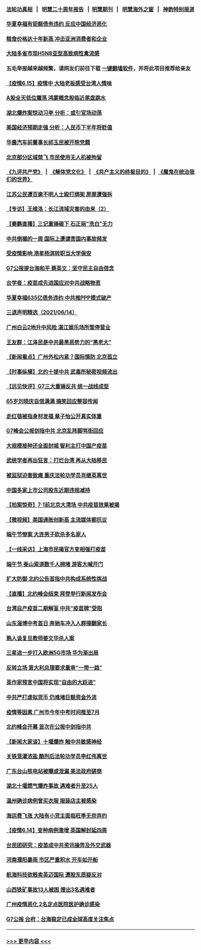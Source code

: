 #### [法轮功真相](https://github.com/gfw-breaker/truth/blob/master/README.md?t=0) &nbsp;&nbsp;|&nbsp;&nbsp; [明慧二十周年报告](https://github.com/gfw-breaker/mh-reports/blob/master/README.md?t=0) &nbsp;&nbsp;|&nbsp;&nbsp;[明慧期刊](https://github.com/gfw-breaker/mh-qikan) &nbsp;&nbsp;|&nbsp;&nbsp; [明慧海外之窗](https://github.com/gfw-breaker/mh-news/blob/master/README.md?t=0) &nbsp;&nbsp;|&nbsp;&nbsp; [神韵特别报道](https://github.com/gfw-breaker/mh-news/blob/master/shenyun.md?t=0)
#### [华夏幸福有钜额债务违约 反应中国经济恶化](../pages/nsc413/n13023543.md?t=06152152) 
#### [粮食价格达十年新高 冲击亚洲消费者和企业](../pages/nsc413/n13023158.md?t=06152152) 
#### [大陆多省市现H5N8亚型高致病性禽流感](../pages/nsc413/n13023081.md?t=06152152) 
#### 五毛举报越来越频繁，请网友们前往下载 [一键翻墙软件](https://github.com/gfw-breaker/ssr-accounts)，并将此项目推荐给亲友
#### [【疫情6.15】疫情中 大陆老板感受台湾人情味](../pages/nsc413/n13023125.md?t=06152152) 
#### [A股全天低位震荡 鸿蒙概念股临近尾盘跳水](../pages/nsc413/n13023182.md?t=06152152) 
#### [湖北爆炸案惊动习李 分析：或引官场动荡](../pages/nsc413/n13023117.md?t=06152152) 
#### [美国经济预期走强 分析：人民币下半年将贬值](../pages/nsc413/n13022373.md?t=06152152) 
#### [华晨汽车前董事长祁玉民被开除党籍](../pages/nsc413/n13022944.md?t=06152152) 
#### [北京部分区域禁飞 市民使用无人机被拘留](../pages/nsc413/n13022429.md?t=06152152) 
#### [《九评共产党》](https://github.com/begood0513/9ping.md/blob/master/README.md) &nbsp;|&nbsp; [《解体党文化》](../../../../jtdwh.md/blob/master/README.md)  &nbsp;|&nbsp; [《共产主义的终极目的》](../../../../gczydzjmd.md/blob/master/README.md) &nbsp;|&nbsp; [《魔鬼在统治我们的世界》](../../../../mgztzwmdsj.md/blob/master/README.md) 
#### [江苏公民遭百逾不明人士殴打绑架 房屋遭强拆](../pages/nsc413/n13022836.md?t=06152152) 
#### [【专访】王维洛：长江流域灾害的由来（2）](../pages/nsc413/n13020130.md?t=06152152) 
#### [【秦鹏直播】三记重锤砸下 石正丽“洗白”无力](../pages/nsc413/n13022185.md?t=06152152) 
#### [中共倒楣的一周 国际上遭谴责国内事故频发](../pages/nsc413/n13022376.md?t=06152152) 
#### [受疫情影响 港星杨淇转职当大学保安](../pages/nsc413/n13022205.md?t=06152152) 
#### [G7公报提台海和平 蔡英文：坚守民主自由信念](../pages/nsc413/n13022506.md?t=06152152) 
#### [台学者：疫苗成先进国应对中共战略物资](../pages/nsc413/n13022441.md?t=06152152) 
#### [华夏幸福635亿债务违约 中共推PPP模式破产](../pages/nsc413/n13022346.md?t=06152152) 
#### [三退声明精选（2021/06/14）](../pages/nsc413/n13022474.md?t=06152152) 
#### [广州白云2地升中风险 湛江娱乐场所暂停营业](../pages/nsc413/n13022347.md?t=06152152) 
#### [王友群：江泽民是中共最黑恶势力的“黑老大”](../pages/nsc413/n13022180.md?t=06152152) 
#### [【新闻看点】广州外松内紧？国际慎防 北京孤立](../pages/nsc413/n13022149.md?t=06152152) 
#### [【时事纵横】北约十提中共 武毒所秘密视频流出](../pages/nsc413/n13022171.md?t=06152152) 
#### [【远见快评】G7三大重锤反共 统一战线成型](../pages/nsc413/n13022094.md?t=06152152) 
#### [65岁刘晓庆自信满满 搞笑回应整容传闻](../pages/nsc413/n13021980.md?t=06152152) 
#### [走红毯被指身材发福 章子怡公开真实体重](../pages/nsc413/n13021845.md?t=06152152) 
#### [G7峰会公报剑指中共 北京乱阵脚骂街回应](../pages/nsc413/n13021866.md?t=06152152) 
#### [大规模接种还全面封城 智利主打中国产疫苗](../pages/nsc413/n13022053.md?t=06152152) 
#### [武统学者再出狂言：打烂台湾 再从大陆移民](../pages/nsc413/n13022061.md?t=06152152) 
#### [被监狱迫害致瘫 重庆法轮功学员肖继英离世](../pages/nsc413/n13021610.md?t=06152152) 
#### [中国多家上市公司股东近期违规减持](../pages/nsc413/n13021991.md?t=06152152) 
#### [【拍案惊奇】7‧1前北京大清场 中共疫苗效果被揭](../pages/nsc413/n13020472.md?t=06152152) 
#### [【微视频】美国通胀创新高 主流媒体都抗议](../pages/nsc413/n13021355.md?t=06152152) 
#### [端午节惨案 大连男子砍杀多名家人](../pages/nsc413/n13021824.md?t=06152152) 
#### [【一线采访】上海市民揭官方变相强打疫苗](../pages/nsc413/n13021615.md?t=06152152) 
#### [端午节 泰山索道数千人拥堵 游客大喊开门](../pages/nsc413/n13021526.md?t=06152152) 
#### [扩大防御 北约公告首指中共构成系统性挑战](../pages/nsc413/n13021758.md?t=06152152) 
#### [【直播】北约峰会结束 拜登举行新闻发布会](../pages/nsc413/n13021603.md?t=06152152) 
#### [台湾自产疫苗二期解盲 中共“疫苗牌”受阻](../pages/nsc413/n13021746.md?t=06152152) 
#### [山东淄博中考首日 奔驰车冲入人群撞翻家长](../pages/nsc413/n13021656.md?t=06152152) 
#### [熟人谈复旦教师姜文华杀人案](../pages/nsc413/n13021663.md?t=06152152) 
#### [三星进一步打入欧洲5G市场 华为渐出局](../pages/nsc413/n13021536.md?t=06152152) 
#### [反转立场 意大利总理要求重审“一带一路”](../pages/nsc413/n13021413.md?t=06152152) 
#### [英作家预言中国将实现“自由的大跃进”](../pages/nsc413/n13021279.md?t=06152152) 
#### [中共严打虚拟货币 仍难堵巨额资金外流](../pages/nsc413/n13021564.md?t=06152152) 
#### [疫情等因素 广州市今年中考时间推至7月](../pages/nsc413/n13020922.md?t=06152152) 
#### [北约峰会开幕 首次在公报中剑指中共](../pages/nsc413/n13021423.md?t=06152152) 
#### [【新闻大家谈】十堰爆炸 触中共敏感神经](../pages/nsc413/n13021116.md?t=06152152) 
#### [关铁笼灌浓盐 酷刑后法轮功学员李红伟离世](../pages/nsc413/n13020931.md?t=06152152) 
#### [广东台山核电站被曝或泄漏 美法政府磋商](../pages/nsc413/n13021195.md?t=06152152) 
#### [湖北十堰燃气爆炸事故 遇难者升至25人](../pages/nsc413/n13021220.md?t=06152152) 
#### [温州确诊病例曾买衣服 服装店主被感染](../pages/nsc413/n13021087.md?t=06152152) 
#### [海运费飞涨 大陆有小货主面临旺季无奈弃约](../pages/nsc413/n13020802.md?t=06152152) 
#### [【疫情6.14】变种病例激增 英国解封延四周](../pages/nsc413/n13020806.md?t=06152152) 
#### [台民团研究：疫苗成中共资讯操弄及外交武器](../pages/nsc413/n13020873.md?t=06152152) 
#### [河南濮阳暴雨 市区严重积水 开车如开船](../pages/nsc413/n13020821.md?t=06152152) 
#### [航海科技欲贱卖英迈国际 遭股东质疑反对](../pages/nsc413/n13020065.md?t=06152152) 
#### [山西铁矿事故13人被困 搜出3名遇难者](../pages/nsc413/n13020617.md?t=06152152) 
#### [广州疫情恶化 2名定点医院医护确诊感染](../pages/nsc413/n13020575.md?t=06152152) 
#### [G7公报 台府：台海稳定已成全球高度关注焦点](../pages/nsc413/n13020376.md?t=06152152) 

----
#### [ >>> 更早内容 <<< ](../indexes/nsc413-earlier.md)
